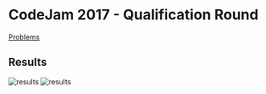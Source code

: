 # CodeJam 2017 - Qualification Round

[Problems](https://code.google.com/codejam/contest/3264486/dashboard)

## Results
<img src="http://i.imgur.com/FfLlyRq.png" alt="results"/>
<img src="http://i.imgur.com/OA6ADjW.png" alt="results"/>
